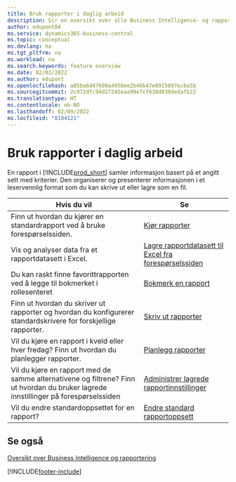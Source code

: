 ```yaml
---
title: Bruk rapporter i daglig arbeid
description: Gir en oversikt over alle Business Intelligence- og rapporteringsfunksjonene som støttes i Business Central-produktet.
author: edupont04
ms.service: dynamics365-business-central
ms.topic: conceptual
ms.devlang: na
ms.tgt_pltfrm: na
ms.workload: na
ms.search.keywords: feature overview
ms.date: 02/03/2022
ms.author: edupont
ms.openlocfilehash: a85ba6d47600a4958ee2b46b47e0915097ec6a5b
ms.sourcegitcommit: 2c972dfc94d27245eaa99efcf638d030dedafb22
ms.translationtype: HT
ms.contentlocale: nb-NO
ms.lasthandoff: 02/09/2022
ms.locfileid: "8104121"
---
```

# <a name="use-reports-in-daily-work"></a>Bruk rapporter i daglig arbeid

En rapport i [!INCLUDE[prod_short](includes/prod_short.md)] samler informasjon basert på et angitt sett med kriterier. Den organiserer og presenterer informasjonen i et leservennlig format som du kan skrive ut eller lagre som en fil.  

| Hvis du vil | Se |
| --- | --- |
| Finn ut hvordan du kjører en standardrapport ved å bruke forespørselssiden. | [Kjør rapporter](ui-work-report.md) |
| Vis og analyser data fra et rapportdatasett i Excel. | [Lagre rapportdatasett til Excel fra forespørselssiden](/dynamics365-release-plan/2021wave1/smb/dynamics365-business-central/save-report-dataset-excel-request-page) |
| Du kan raskt finne favorittrapporten ved å legge til bokmerket i rollesenteret | [Bokmerk en rapport](ui-bookmarks.md) |
| Finn ut hvordan du skriver ut rapporter og hvordan du konfigurerer standardskrivere for forskjellige rapporter. | [Skriv ut rapporter](ui-specify-printer-selection-reports.md#default) |
| Vil du kjøre en rapport i kveld eller hver fredag? Finn ut hvordan du planlegger rapporter. | [Planlegg rapporter](ui-work-report.md#ScheduleReport) |
| Vil du kjøre en rapport med de samme alternativene og filtrene? Finn ut hvordan du bruker lagrede innstillinger på forespørselssiden | [Administrer lagrede rapportinnstillinger](reports-saving-reusing-settings.md)|
| Vil du endre standardoppsettet for en rapport? | [Endre standard rapportoppsett](ui-how-change-layout-currently-used-report.md) |

## <a name="see-also"></a>Se også

[Oversikt over Business Intelligence og rapportering](ui-work-report.md)


[!INCLUDE[footer-include](includes/footer-banner.md)]